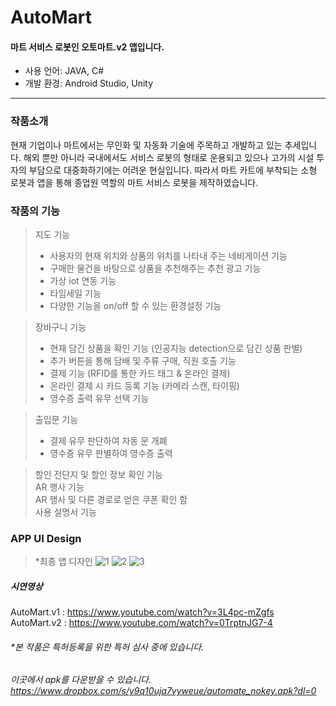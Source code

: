 # AutoMart

#### 마트 서비스 로봇인 오토마트.v2 앱입니다.

* 사용 언어: JAVA, C#
* 개발 환경: Android Studio, Unity


-----
### 작품소개
현재 기업이나 마트에서는 무인화 및 자동화 기술에 주목하고 개발하고 있는 추세입니다. 해외 뿐만 아니라 국내에서도 서비스 로봇의 형태로 운용되고 있으나 고가의 시설 투자의 부담으로 대중화하기에는
어려운 현실입니다. 따라서 마트 카트에 부착되는 소형 로봇과 앱을 통해 종업원 역할의 마트 서비스 로봇을 제작하였습니다.

### 작품의 기능
> 지도 기능
>  * 사용자의 현재 위치와 상품의 위치를 나타내 주는 네비게이션 기능
>  * 구매한 물건을 바탕으로 상품을 추천해주는 추천 광고 기능
>  * 가상 iot 연동 기능
>  * 타임세일 기능
>  * 다양한 기능을 on/off 할 수 있는 환경설정 기능

> 장바구니 기능
>  * 현재 담긴 상품을 확인 기능 (인공지능 detection으로 담긴 상품 판별)
>  * 추가 버튼을 통해 담배 및 주류 구매, 직원 호출 기능
>  * 결제 기능 (RFID를 통한 카드 태그 & 온라인 결제)
>  * 온라인 결제 시 카드 등록 기능 (카메라 스캔, 타이핑)
>  * 영수증 출력 유무 선택 기능

> 출입문 기능
>  * 결제 유무 판단하여 자동 문 개폐
>  * 영수증 유무 판별하여 영수증 출력

> 할인 전단지 및 할인 정보 확인 기능    
 AR 행사 기능    
 AR 행사 및 다른 경로로 얻은 쿠폰 확인 함    
 사용 설명서 기능

### APP UI Design
>   *최종 앱 디자인
![1](https://user-images.githubusercontent.com/53697280/90895552-50cc0380-e3fd-11ea-989b-8aee43c4817c.png)
![2](https://user-images.githubusercontent.com/53697280/90895587-5cb7c580-e3fd-11ea-9d2e-2b171b1112ce.png)
![3](https://user-images.githubusercontent.com/53697280/90895594-5e818900-e3fd-11ea-94df-7dcbdf057dc6.png)


##### 시연영상 
AutoMart.v1 : <https://www.youtube.com/watch?v=3L4pc-mZgfs>        
AutoMart.v2 : <https://www.youtube.com/watch?v=0TrptnJG7-4>


######  *본 작품은 특허등록을 위한 특허 심사 중에 있습니다.
######  이곳에서 apk를 다운받을 수 있습니다.  <https://www.dropbox.com/s/y9q10uja7vyweue/automate_nokey.apk?dl=0>
